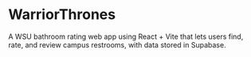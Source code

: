 # WarriorThrones
A WSU bathroom rating web app using React + Vite  that lets users find, rate, and review campus restrooms, with data stored in Supabase.
